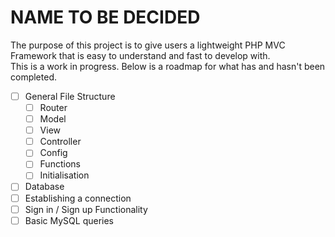 # NAME TO BE DECIDED
The purpose of this project is to give users a lightweight PHP MVC Framework that is easy to understand and fast to develop with.  
This is a work in progress. Below is a roadmap for what has and hasn't been completed.

- [ ] General File Structure
  - [ ] Router
  - [ ] Model
  - [ ] View
  - [ ] Controller
  - [ ] Config
  - [ ] Functions
  - [ ] Initialisation

- [ ]  Database
  - [ ] Establishing a connection
  - [ ] Sign in / Sign up Functionality
  - [ ] Basic MySQL queries
